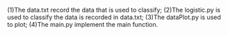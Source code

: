 (1)The data.txt record the data that is used to classify; 
(2)The logistic.py is used to classify the data is recorded in data.txt; 
(3)The dataPlot.py is used to plot; 
(4)The main.py implement the main function.
